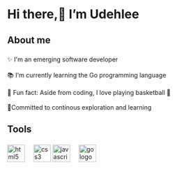 
<h1 align="left"> Hi there,👋 I’m Udehlee</h1>

###


<h2 align="left">About me</h2>

###

<p align="left">✨ I'm an emerging software developer<br><br>📚 I'm currently learning the Go programming language<br><br>🎲 Fun fact: Aside from coding, I love playing basketball  🥳 <br><br>📡Committed to continous exploration and learning </p>

###

<h2 align="left">Tools</h2>

###

<div align="left">
  <img src="https://cdn.jsdelivr.net/gh/devicons/devicon/icons/html5/html5-original.svg" height="40" alt="html5 logo"  />
  <img width="12" />
  <img src="https://cdn.jsdelivr.net/gh/devicons/devicon/icons/css3/css3-original.svg" height="40" alt="css3 logo"  />
  <img src="https://cdn.jsdelivr.net/gh/devicons/devicon/icons/javascript/javascript-original.svg" height="40" alt="javascript logo"  />
  <img width="12" />
  <img src="https://cdn.jsdelivr.net/gh/devicons/devicon/icons/go/go-original.svg" height="40" alt="go logo"  />
  <img width="12" />
</div>


<!---
Udehlee/Udehlee is a ✨ special ✨ repository because its `README.md` (this file) appears on your GitHub profile.
You can click the Preview link to take a look at your changes.
--->
